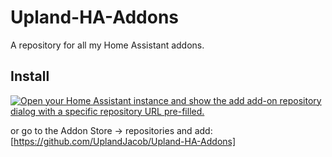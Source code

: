 # Upland-HA-Addons
A repository for all my Home Assistant addons.

## Install
[![Open your Home Assistant instance and show the add add-on repository dialog with a specific repository URL pre-filled.](https://my.home-assistant.io/badges/supervisor_add_addon_repository.svg)](https://my.home-assistant.io/redirect/supervisor_add_addon_repository/?repository_url=https://github.com/UplandJacob/Upland-HA-Addons)

or go to the Addon Store -> repositories and add: [https://github.com/UplandJacob/Upland-HA-Addons]